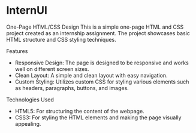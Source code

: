 # InternUI

One-Page HTML/CSS Design
This is a simple one-page HTML and CSS project created as an internship assignment. The project showcases basic HTML structure and CSS styling techniques.

Features
* Responsive Design: The page is designed to be responsive and works well on different screen sizes.
* Clean Layout: A simple and clean layout with easy navigation.
* Custom Styling: Utilizes custom CSS for styling various elements such as headers, paragraphs, buttons, and images.

Technologies Used
* HTML5: For structuring the content of the webpage.
* CSS3: For styling the HTML elements and making the page visually appealing.
